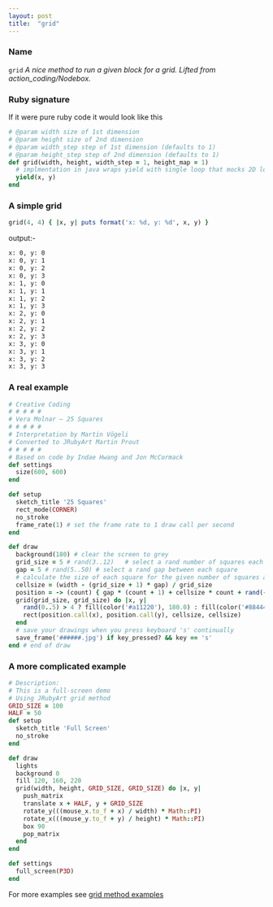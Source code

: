 ```yaml
---
layout: post
title:  "grid"
---
```


### Name ###

`grid` _A nice method to run a given block for a grid. Lifted from action_coding/Nodebox._

### Ruby signature ###

If it were pure ruby code it would look like this

```ruby
# @param width size of 1st dimension
# @param height size of 2nd dimension
# @param width_step step of 1st dimension (defaults to 1)
# @param height_step step of 2nd dimension (defaults to 1)
def grid(width, height, width_step = 1, height_map = 1)
  # implmentation in java wraps yield with single loop that mocks 2D loop
  yield(x, y)
end
```

### A simple grid

```ruby
grid(4, 4) { |x, y| puts format('x: %d, y: %d', x, y) }
```
output:-

```bash
x: 0, y: 0
x: 0, y: 1
x: 0, y: 2
x: 0, y: 3
x: 1, y: 0
x: 1, y: 1
x: 1, y: 2
x: 1, y: 3
x: 2, y: 0
x: 2, y: 1
x: 2, y: 2
x: 2, y: 3
x: 3, y: 0
x: 3, y: 1
x: 3, y: 2
x: 3, y: 3
```

### A real example

```ruby
# Creative Coding
# # # # #
# Vera Molnar – 25 Squares
# # # # #
# Interpretation by Martin Vögeli
# Converted to JRubyArt Martin Prout
# # # # #
# Based on code by Indae Hwang and Jon McCormack
def settings
  size(600, 600)
end

def setup
  sketch_title '25 Squares'
  rect_mode(CORNER)
  no_stroke
  frame_rate(1) # set the frame rate to 1 draw call per second
end

def draw
  background(180) # clear the screen to grey
  grid_size = 5 # rand(3..12)   # select a rand number of squares each frame
  gap = 5 # rand(5..50) # select a rand gap between each square
  # calculate the size of each square for the given number of squares and gap between them
  cellsize = (width - (grid_size + 1) * gap) / grid_size
  position = -> (count) { gap * (count + 1) + cellsize * count + rand(-5..5) }
  grid(grid_size, grid_size) do |x, y|
    rand(0..5) > 4 ? fill(color('#a11220'), 180.0) : fill(color('#884444'), 180.0)
    rect(position.call(x), position.call(y), cellsize, cellsize)
  end
  # save your drawings when you press keyboard 's' continually
  save_frame('######.jpg') if key_pressed? && key == 's'
end # end of draw
```

### A more complicated example


```ruby
# Description:
# This is a full-screen demo
# Using JRubyArt grid method
GRID_SIZE = 100
HALF = 50
def setup
  sketch_title 'Full Screen'
  no_stroke
end

def draw
  lights
  background 0
  fill 120, 160, 220
  grid(width, height, GRID_SIZE, GRID_SIZE) do |x, y|
    push_matrix
    translate x + HALF, y + GRID_SIZE
    rotate_y(((mouse_x.to_f + x) / width) * Math::PI)
    rotate_x(((mouse_y.to_f + y) / height) * Math::PI)
    box 90
    pop_matrix
  end
end

def settings
  full_screen(P3D)
end
```

For more examples see [grid method examples](https://github.com/ruby-processing/JRubyArt-examples/tree/master/examples/grid_method)
